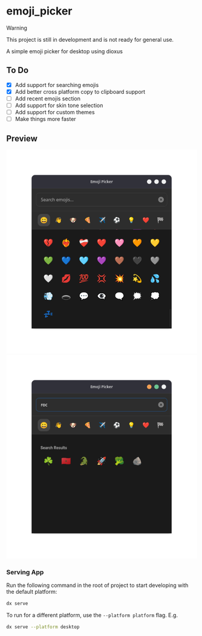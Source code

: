 # emoji_picker

> [!WARNING]
> This project is still in development and is not ready for general use.

A simple emoji picker for desktop using dioxus

## To Do

- [x] Add support for searching emojis
- [x] Add better cross platform copy to clipboard support
- [ ] Add recent emojis section
- [ ] Add support for skin tone selection
- [ ] Add support for custom themes
- [ ] Make things more faster

## Preview

![Preview1](./previews/preview1.png)
![Preview2](./previews/preview2.png)

### Serving App

Run the following command in the root of project to start developing with the default platform:

```bash
dx serve
```

To run for a different platform, use the `--platform platform` flag. E.g.
```bash
dx serve --platform desktop
```
